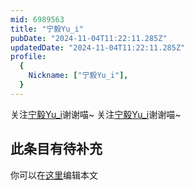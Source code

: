 ```yaml
---
mid: 6989563
title: "宁毅Yu_i"
pubDate: "2024-11-04T11:22:11.285Z"
updatedDate: "2024-11-04T11:22:11.285Z"
profile:
  {
    Nickname: ["宁毅Yu_i"],
  }
---
```


关注[宁毅Yu_i](https://space.bilibili.com/6989563)谢谢喵~ 关注[宁毅Yu_i](https://space.bilibili.com/6989563)谢谢喵~

## 此条目有待补充
你可以在[这里](https://github.com/Yuhanawa/VTuber.ICU-Content/edit/master/v/宁毅Yu_i/index.md)编辑本文
